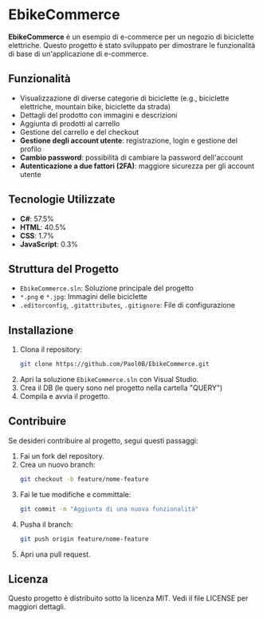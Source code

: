 # EbikeCommerce

**EbikeCommerce** è un esempio di e-commerce per un negozio di biciclette elettriche. Questo progetto è stato sviluppato per dimostrare le funzionalità di base di un'applicazione di e-commerce.

## Funzionalità

- Visualizzazione di diverse categorie di biciclette (e.g., biciclette elettriche, mountain bike, biciclette da strada)
- Dettagli del prodotto con immagini e descrizioni
- Aggiunta di prodotti al carrello
- Gestione del carrello e del checkout
- **Gestione degli account utente**: registrazione, login e gestione del profilo
- **Cambio password**: possibilità di cambiare la password dell'account
- **Autenticazione a due fattori (2FA)**: maggiore sicurezza per gli account utente

## Tecnologie Utilizzate

- **C#**: 57.5%
- **HTML**: 40.5%
- **CSS**: 1.7%
- **JavaScript**: 0.3%

## Struttura del Progetto

- `EbikeCommerce.sln`: Soluzione principale del progetto
- `*.png` e `*.jpg`: Immagini delle biciclette
- `.editorconfig`, `.gitattributes`, `.gitignore`: File di configurazione

## Installazione

1. Clona il repository:
    ```bash
    git clone https://github.com/Paol0B/EbikeCommerce.git
    ```
2. Apri la soluzione `EbikeCommerce.sln` con Visual Studio.
3. Crea il DB (le query sono nel progetto nella cartella "QUERY")
4. Compila e avvia il progetto.

## Contribuire

Se desideri contribuire al progetto, segui questi passaggi:

1. Fai un fork del repository.
2. Crea un nuovo branch:
    ```bash
    git checkout -b feature/nome-feature
    ```
3. Fai le tue modifiche e committale:
    ```bash
    git commit -m "Aggiunta di una nuova funzionalità"
    ```
4. Pusha il branch:
    ```bash
    git push origin feature/nome-feature
    ```
5. Apri una pull request.

## Licenza

Questo progetto è distribuito sotto la licenza MIT. Vedi il file LICENSE per maggiori dettagli.
